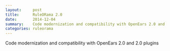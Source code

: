 ```yaml
---
layout:     post
title:      RuleORama 2.0 
date:       2014-12-04
summary:    Code modernization and compatibility with OpenEars 2.0 and 2.0 plugins
categories: ruleorama
---
```

Code modernization and compatibility with OpenEars 2.0 and 2.0 plugins